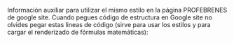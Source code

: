 Información auxiliar para utilizar el mismo estilo en la página PROFEBRENES de google site.
Cuando pegues código de estructura en Google site no olvides pegar estas lineas de código (sirve para usar los estilos y para cargar el renderizado de fórmulas matemáticas):

<link rel="stylesheet" href="https://profebrenes.github.io/css-PROFEBRENES/css/estilo%20profebrenes.css">
<script src="https://polyfill.io/v3/polyfill.min.js?features=es6"></script>
<script id="MathJax-script" async src="https://cdn.jsdelivr.net/npm/mathjax@3/es5/tex-mml-chtml.js"></script>
